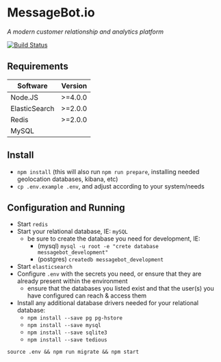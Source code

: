 # MessageBot.io
*A modern customer relationship and analytics platform*

[![Build Status](https://travis-ci.org/messagebot/messagebot-core.svg)](https://travis-ci.org/messagebot/messagebot-core)

## Requirements

| Software          | Version   |
|-------------------|-----------|
| Node.JS           | >=4.0.0   |
| ElasticSearch     | >=2.0.0   |
| Redis             | >=2.0.0   |
| MySQL || Postgres | "modern"  |

## Install

- `npm install` (this will also run `npm run prepare`, installing needed geolocation databases, kibana, etc)
- `cp .env.example .env`, and adjust according to your system/needs

## Configuration and Running

- Start `redis`
- Start your relational database, IE: `mySQL`
  - be sure to create the database you need for development, IE:
    - (mysql) `mysql -u root -e "crete database messagebot_development"`
    - (postgres) `createdb messagebot_development`
- Start `elasticsearch`
- Configure `.env` with the secrets you need, or ensure that they are already present within the environment
  - ensure that the databases you listed exist and that the user(s) you have configured can reach & access them
- Install any additional database drivers needed for your relational database:
  - `npm install --save pg pg-hstore`
  - `npm install --save mysql`
  - `npm install --save sqlite3`
  - `npm install --save tedious`

`source .env && npm run migrate && npm start`
